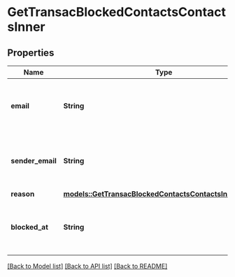 # GetTransacBlockedContactsContactsInner

## Properties

Name | Type | Description | Notes
------------ | ------------- | ------------- | -------------
**email** | **String** | Email address of the blocked or unsubscribed contact | 
**sender_email** | **String** | Sender email address of the blocked or unsubscribed contact | 
**reason** | [**models::GetTransacBlockedContactsContactsInnerReason**](getTransacBlockedContacts_contacts_inner_reason.md) |  | 
**blocked_at** | **String** | Date when the contact was blocked or unsubscribed on | 

[[Back to Model list]](../README.md#documentation-for-models) [[Back to API list]](../README.md#documentation-for-api-endpoints) [[Back to README]](../README.md)


